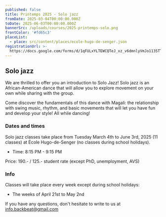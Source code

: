 ```yaml
---
published: false
title: Printemps 2025 - Solo jazz
fromDate: 2025-03-04T00:00:00.000Z
toDate: 2025-06-03T00:00:00.000Z
bannerSrc: /uploads/courses/2025-printemps-solo.png
frontColor: '#fd65c3'
placeList:
  - place: src/content/places/ecole-hugo-de-senger.json
registrationUrl: >-
  https://docs.google.com/forms/d/1qFULxYLTEWCQTeJ_xz_v6dmnlyVmJo1135TTwlDMAmU/viewform?fbclid=PAZXh0bgNhZW0CMTEAAabHwDVW0ImcU_8ZJbaw-XUr1Z8R_0yhoEBloTohI2MGIdnZ5Zjh3-3_-jU_aem_e8wL5e2F8u5LjxLu_5e5Jw&edit_requested=true&hl=fr
---
```


## Solo jazz

We are thrilled to offer you an introduction to Solo Jazz! Solo jazz is an African-American dance that will allow you to explore movement on your own while sharing with the group.

Come discover the fundamentals of this dance with Magali: the relationship with swing music, rhythm, and basic movements that will let you have fun and develop your style! All while dancing!

### Dates and times

Solo jazz classes take place from Tuesday March 4th to June 3rd, 2025 (11 classes) at École Hugo-de-Senger (no classes during school holidays).

* Time: 8:15 PM - 9:15 PM

Price: 190.- / 125.- student rate (except PhD, unemployment, AVS)

### Info

Classes will take place every week except during school holidays:

* The weeks of April 21st to May 2nd

If you have any questions, don't hesitate to write to us at [info.backbeat@gmail.com](mailto:info.backbeat@gmail.com)
